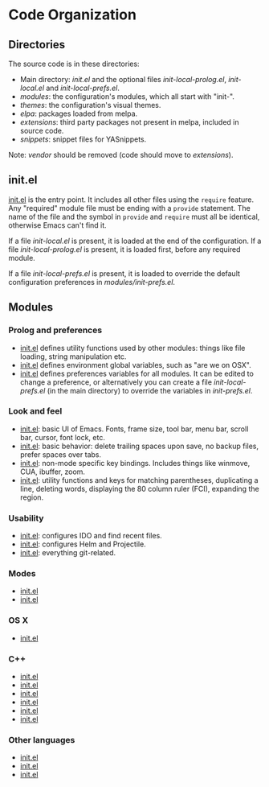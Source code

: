 # Code Organization

## Directories

The source code is in these directories:

* Main directory: *init.el* and the optional files *init-local-prolog.el*,
  *init-local.el* and *init-local-prefs.el*.
* *modules*: the configuration's modules, which all start with "init-".
* *themes*: the configuration's visual themes.
* *elpa*: packages loaded from melpa.
* *extensions*: third party packages not present in melpa, included in source
  code.
* *snippets*: snippet files for YASnippets.

Note: *vendor* should be removed (code should move to *extensions*).

## init.el

[init.el](https://raw.github.com/philippe-grenet/dot.emacs/master/init.el) is
the entry point. It includes all other files using the ```require```
feature. Any "required" module file must be ending with a ```provide```
statement. The name of the file and the symbol in ```provide``` and
```require``` must all be identical, otherwise Emacs can't find it.

If a file *init-local.el* is present, it is loaded at the end of the
configuration. If a file *init-local-prolog.el* is present, it is loaded first,
before any required module.

If a file *init-local-prefs.el* is present, it is loaded to override the
default configuration preferences in *modules/init-prefs.el*.

## Modules

### Prolog and preferences

* [init.el](https://raw.github.com/philippe-grenet/dot.emacs/master/modules/init-prolog.el)
  defines utility functions used by other modules: things like file loading,
  string manipulation etc.
* [init.el](https://raw.github.com/philippe-grenet/dot.emacs/master/modules/init-environment.el)
  defines environment global variables, such as "are we on OSX".
* [init.el](https://raw.github.com/philippe-grenet/dot.emacs/master/modules/init-prefs.el)
  defines preferences variables for all modules. It can be edited to change a
  preference, or alternatively you can create a file *init-local-prefs.el* (in
  the main directory) to override the variables in *init-prefs.el*.

### Look and feel

* [init.el](https://raw.github.com/philippe-grenet/dot.emacs/master/modules/init-ui.el):
  basic UI of Emacs. Fonts, frame size, tool bar, menu bar, scroll bar, cursor,
  font lock, etc.
* [init.el](https://raw.github.com/philippe-grenet/dot.emacs/master/modules/init-behavior.el):
  basic behavior: delete trailing spaces upon save, no backup files, prefer spaces over tabs.
* [init.el](https://raw.github.com/philippe-grenet/dot.emacs/master/modules/init-keyboard.el):
  non-mode specific key bindings. Includes things like winmove, CUA, ibuffer,
  zoom.
* [init.el](https://raw.github.com/philippe-grenet/dot.emacs/master/modules/init-util.el):
  utility functions and keys for matching parentheses, duplicating a line,
  deleting words, displaying the 80 column ruler (FCI), expanding the region.

### Usability

* [init.el](https://raw.github.com/philippe-grenet/dot.emacs/master/modules/init-ido.el):
  configures IDO and find recent files.
* [init.el](https://raw.github.com/philippe-grenet/dot.emacs/master/modules/init-helm-projectile.el):
  configures Helm and Projectile.
* [init.el](https://raw.github.com/philippe-grenet/dot.emacs/master/modules/init-git.el):
  everything git-related.

### Modes

* [init.el](https://raw.github.com/philippe-grenet/dot.emacs/master/modules/init-markdown.el)
* [init.el](https://raw.github.com/philippe-grenet/dot.emacs/master/modules/init-helm-org.el)

### OS X

* [init.el](https://raw.github.com/philippe-grenet/dot.emacs/master/modules/init-osx.el)

### C++

* [init.el](https://raw.github.com/philippe-grenet/dot.emacs/master/modules/init-cpp.el)
* [init.el](https://raw.github.com/philippe-grenet/dot.emacs/master/modules/init-bde-style.el)
* [init.el](https://raw.github.com/philippe-grenet/dot.emacs/master/modules/init-yasnippet.el)
* [init.el](https://raw.github.com/philippe-grenet/dot.emacs/master/modules/init-cedet.el)
* [init.el](https://raw.github.com/philippe-grenet/dot.emacs/master/modules/init-rtags.el)
* [init.el](https://raw.github.com/philippe-grenet/dot.emacs/master/modules/init-header-autocomplete.el)

### Other languages

* [init.el](https://raw.github.com/philippe-grenet/dot.emacs/master/modules/init-javascript.el)
* [init.el](https://raw.github.com/philippe-grenet/dot.emacs/master/modules/init-python.el)
* [init.el](https://raw.github.com/philippe-grenet/dot.emacs/master/modules/init-clojure.el)

